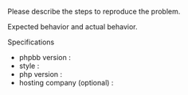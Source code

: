 Please describe the steps to reproduce the problem.


Expected behavior and actual behavior.


Specifications
 - phpbb version : 
 - style : 
 - php version : 
 - hosting company (optional)  : 
